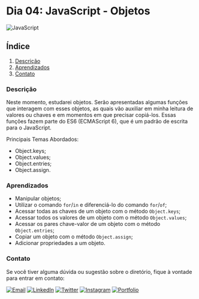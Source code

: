 # Dia 04: JavaScript - Objetos
![JavaScript](https://img.shields.io/badge/JavaScript-F7DF1E?style=for-the-badge&logo=javascript&logoColor=black)

## Índice

1. [Descrição](#descrição)
2. [Aprendizados](#aprendizados)
3. [Contato](#contato)

### Descrição

Neste momento, estudarei objetos. Serão apresentadas algumas funções que interagem com esses objetos, as quais vão auxiliar em minha leitura de valores ou chaves e em momentos em que precisar copiá-los. Essas funções fazem parte do ES6 (ECMAScript 6), que é um padrão de escrita para o JavaScript.

Principais Temas Abordados:
- Object.keys;
- Object.values;
- Object.entries;
- Object.assign.

### Aprendizados

- Manipular objetos;
- Utilizar o comando `for`/`in` e diferenciá-lo do comando `for`/`of`;
- Acessar todas as chaves de um objeto com o método `Object.keys`;
- Acessar todos os valores de um objeto com o método `Object.values`;
- Acessar os pares chave-valor de um objeto com o método `Object.entries`;
- Copiar um objeto com o método `Object.assign`;
- Adicionar propriedades a um objeto.

### Contato

Se você tiver alguma dúvida ou sugestão sobre o diretório, fique à vontade para entrar em contato:

[![Email](https://img.shields.io/badge/Email-D14836?style=for-the-badge&logo=gmail&logoColor=white)](mailto:righigordev@gmail.com)
[![LinkedIn](https://img.shields.io/badge/LinkedIn-0077B5?style=for-the-badge&logo=linkedin&logoColor=white)](https://www.linkedin.com/in/igor-righi/) [![Twitter](https://img.shields.io/badge/Twitter-1DA1F2?style=for-the-badge&logo=twitter&logoColor=white)](https://twitter.com/righigor) [![Instagram](https://img.shields.io/badge/Instagram-E4405F?style=for-the-badge&logo=instagram&logoColor=white)](https://www.instagram.com/righigor/) [![Portfolio](https://img.shields.io/badge/Portfolio-9cf?style=for-the-badge&logo=appveyor&logoColor=white)](https://righigordev.netlify.app/)